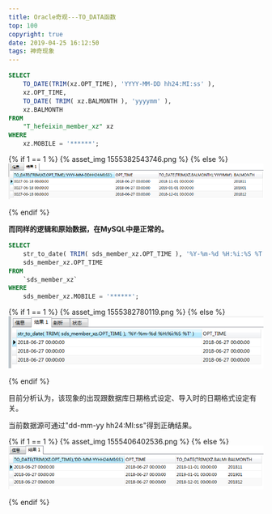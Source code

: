 ```yaml
---
title: Oracle奇观---TO_DATA函数
top: 100
copyright: true
date: 2019-04-25 16:12:50
tags: 神奇现象
---
```


<!--more-->

```sql
SELECT
	TO_DATE(TRIM(xz.OPT_TIME), 'YYYY-MM-DD hh24:MI:ss' ),
	xz.OPT_TIME,
	TO_DATE( TRIM( xz.BALMONTH ), 'yyyymm' ),
	xz.BALMONTH 
FROM
	"T_hefeixin_member_xz" xz
WHERE
	xz.MOBILE = '******';
```

{% if 1 == 1 %}
  {% asset_img 1555382543746.png %}
{% else %}
  ![](./Oracle奇观-TO-DATA函数/1555382543746.png)

{% endif %}



**而同样的逻辑和原始数据，在MySQL中是正常的。**

```sql
SELECT
	str_to_date( TRIM( sds_member_xz.OPT_TIME ), '%Y-%m-%d %H:%i:%S %T' ),
	sds_member_xz.OPT_TIME 
FROM
	`sds_member_xz` 
WHERE
	sds_member_xz.MOBILE = '******';
```

{% if 1 == 1 %}
  {% asset_img 1555382780119.png %}
{% else %}
  ![](Oracle%E5%A5%87%E8%A7%82-TO-DATA%E5%87%BD%E6%95%B0/1555382780119.png)

{% endif %}

目前分析认为，该现象的出现跟数据库日期格式设定、导入时的日期格式设定有关。

当前数据源可通过"dd-mm-yy hh24:MI:ss"得到正确结果。

{% if 1 == 1 %}
  {% asset_img 1555406402536.png %}
{% else %}
  ![](Oracle%E5%A5%87%E8%A7%82-TO-DATA%E5%87%BD%E6%95%B0/1555406402536.png)

{% endif %}